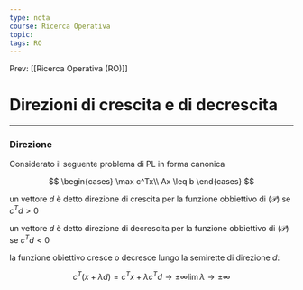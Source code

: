 ```yaml
---
type: nota
course: Ricerca Operativa
topic: 
tags: RO
---
```


Prev: [[Ricerca Operativa (RO)]]

# Direzioni di crescita e di decrescita
---
### Direzione

Considerato il seguente problema di PL in forma canonica

$$
\begin{cases}
\max c^Tx\\
Ax \leq b
\end{cases}
$$

un vettore $d$ è detto direzione di crescita per la funzione obbiettivo di $(\mathcal{P})$ se $c^Td>0$

un vettore $d$ è detto direzione di decrescita per la funzione obbiettivo di $(\mathcal{P})$ se $c^Td<0$

la funzione obiettivo cresce o decresce lungo la semirette di direzione $d$:

$$
c^T(x+\lambda d) = c^Tx+\lambda c^Td \rightarrow \pm \infty\lim \lambda \rightarrow \pm\infty
$$
